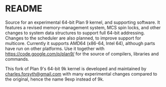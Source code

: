 # README #

Source for an experimental 64-bit Plan 9 kernel, and supporting software. It features a revised memory-management system, MCS spin locks, and other changes to system data structures to support full 64-bit addressing. Changes to the scheduler are also planned, to improve support for multicore. Currently it supports AMD64 (x86-64, Intel 64), although parts have run on other platforms. Use it together with https://code.google.com/p/plan9/ for the source of compilers, libraries and commands.

This fork of Plan 9's 64-bit 9k kernel is developed and maintained by charles.forsyth@gmail.com with many experimental changes compared to the original,
hence the name 9exp instead of 9k.

